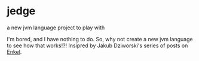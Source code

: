 # jedge
a new jvm language project to play with

I'm bored, and I have nothing to do. So, why not create a new jvm language to see how that works!?! Insipred by Jakub Dziworski's series of posts on [Enkel](http://jakubdziworski.github.io/enkel/2016/03/10/enkel_first.html).
